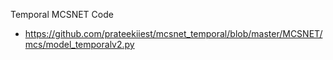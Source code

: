 Temporal MCSNET Code


- https://github.com/prateekiiest/mcsnet_temporal/blob/master/MCSNET/mcs/model_temporalv2.py
